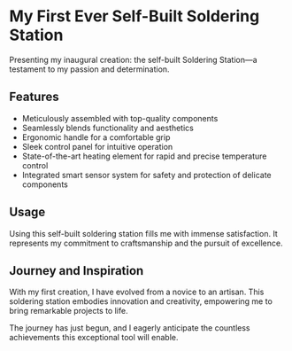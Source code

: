 # My First Ever Self-Built Soldering Station

Presenting my inaugural creation: the self-built Soldering Station—a testament to my passion and determination.

## Features

- Meticulously assembled with top-quality components
- Seamlessly blends functionality and aesthetics
- Ergonomic handle for a comfortable grip
- Sleek control panel for intuitive operation
- State-of-the-art heating element for rapid and precise temperature control
- Integrated smart sensor system for safety and protection of delicate components

## Usage

Using this self-built soldering station fills me with immense satisfaction. It represents my commitment to craftsmanship and the pursuit of excellence.

## Journey and Inspiration

With my first creation, I have evolved from a novice to an artisan. This soldering station embodies innovation and creativity, empowering me to bring remarkable projects to life.

The journey has just begun, and I eagerly anticipate the countless achievements this exceptional tool will enable.

